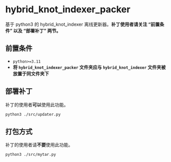 # hybrid_knot_indexer_packer
基于 python3 的 hybrid_knot_indexer 离线更新器。**补丁使用者请关注 “前置条件” 以及 “部署补丁” 两节。**



## 前置条件

- `python>=3.11`
- **将 `hybrid_knot_indexer_packer` 文件夹应与 `hybrid_knot_indexer` 文件夹被放置于同文件夹下**



## 部署补丁

补丁的使用者**可以**使用此功能。

```bash
python3 ./src/updater.py
```



## 打包方式

补丁的使用者请**不要**使用此功能。

```bash
python3 ./src/mytar.py
```

